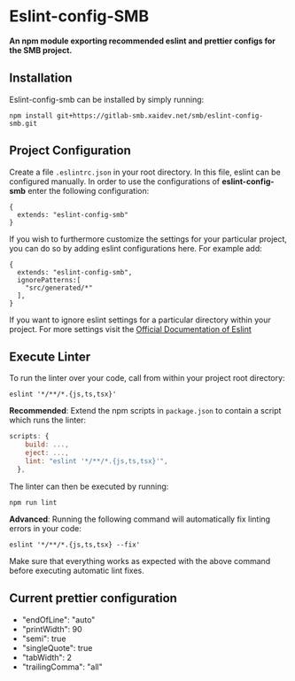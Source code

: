 # Eslint-config-SMB

**An npm module exporting recommended eslint and prettier configs for the SMB project.**

## Installation

Eslint-config-smb can be installed by simply running:

```
npm install git+https://gitlab-smb.xaidev.net/smb/eslint-config-smb.git
```

## Project Configuration

Create a file `.eslintrc.json` in your root directory. In this file, eslint can be configured manually. In order to use the configurations of **eslint-config-smb** enter the following configuration:

```
{
  extends: "eslint-config-smb"
}
```

If you wish to furthermore customize the settings for your particular project, you can do so by adding eslint configurations here. For example add:

```
{
  extends: "eslint-config-smb",
  ignorePatterns:[
    "src/generated/*"
  ],
}
```

If you want to ignore eslint settings for a particular directory within your project. For more settings visit the [Official Documentation of Eslint](https://eslint.org/docs/user-guide/configuring/)

## Execute Linter

To run the linter over your code, call from within your project root directory:

```
eslint '*/**/*.{js,ts,tsx}'
```

**Recommended**: Extend the npm scripts in `package.json` to contain a script which runs the linter:

```javascript
scripts: {
    build: ...,
    eject: ...,
    lint: "eslint '*/**/*.{js,ts,tsx}'",
  },
```

The linter can then be executed by running:

```
npm run lint
```

**Advanced**: Running the following command will automatically fix linting errors in your code:

```
eslint '*/**/*.{js,ts,tsx} --fix'
```

Make sure that everything works as expected with the above command before executing automatic lint fixes.

## Current prettier configuration

- "endOfLine": "auto"
- "printWidth": 90
- "semi": true
- "singleQuote": true
- "tabWidth": 2
- "trailingComma": "all"
